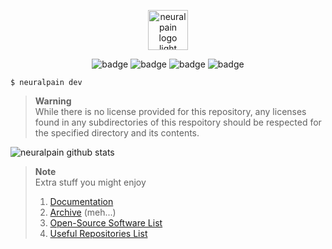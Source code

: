 <p align="center">
  <picture>
    <source srcset="https://user-images.githubusercontent.com/77242216/209022740-0a7c7217-b247-4d6d-98ed-c4aa7ce45701.svg" media="(prefers-color-scheme: dark)" height="64px" alt="neuralpain logo dark">
    <img src="https://user-images.githubusercontent.com/77242216/209022557-dd9ebe9c-1be1-4d7d-a683-c8591a179600.svg" height="64px" alt="neuralpain logo light">
  </picture><br>
</p>

<p align="center">
  <img src="https://img.shields.io/badge/GitHub-100000?style=for-the-badge&logo=github&logoColor=white" alt="badge">
  <img src="https://img.shields.io/badge/Windows-0078D6?style=for-the-badge&logo=windows&logoColor=white" alt="badge">
  <img src="https://img.shields.io/badge/mac%20os-000000?style=for-the-badge&logo=apple&logoColor=white" alt="badge">
  <img src="https://img.shields.io/badge/Linux-FCC624?style=for-the-badge&logo=linux&logoColor=black" alt="badge"><br>
</p>

```
$ neuralpain dev
```

> **Warning**  
> While there is no license provided for this repository, any licenses found in any subdirectories of this respoitory should be respected for the specified directory and its contents.

![neuralpain github stats](https://github-readme-activity-graph.vercel.app/graph?username=neuralpain&theme=github-compact)

<!-- <p align="center">
  <img src="https://github-readme-stats.vercel.app/api?username=neuralpain&show_icons=true&theme=dark&include_all_commits=true" alt="neuralpain github stats">
</p> -->

> **Note**  
> Extra stuff you might enjoy
> 1. [Documentation](https://github.com/neuralpain/neuralpain/docs)
> 2. [Archive](https://github.com/neuralpain/neuralpain/archive) (meh...)
> 3. [Open-Source Software List](https://github.com/neuralpain/neuralpain/docs/OpenSourceSoftwareList.md)
> 4. [Useful Repositories List](https://github.com/neuralpain/neuralpain/docs/UsefulRepositories.md)
